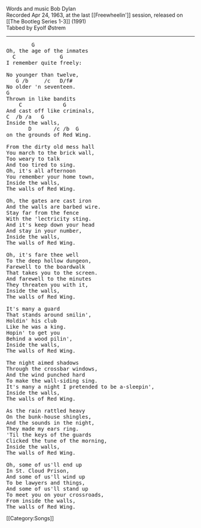 Words and music Bob Dylan<br>
Recorded Apr 24, 1963, at the last [[Freewheelin']] session,
released on [[The Bootleg Series 1-3]] (1991)<br>
Tabbed by Eyolf Østrem

----
<pre class="verse">
        G
Oh, the age of the inmates
  C              G
I remember quite freely:

No younger than twelve,
   G /b     /c   D/f#
No older 'n seventeen.
G
Thrown in like bandits
    C             G
And cast off like criminals,
C  /b /a   G
Inside the walls,
       D       /c /b  G
on the grounds of Red Wing.

From the dirty old mess hall
You march to the brick wall,
Too weary to talk
And too tired to sing.
Oh, it's all afternoon
You remember your home town,
Inside the walls,
The walls of Red Wing.

Oh, the gates are cast iron
And the walls are barbed wire.
Stay far from the fence
With the 'lectricity sting.
And it's keep down your head
And stay in your number,
Inside the walls,
The walls of Red Wing.

Oh, it's fare thee well
To the deep hollow dungeon,
Farewell to the boardwalk
That takes you to the screen.
And farewell to the minutes
They threaten you with it,
Inside the walls,
The walls of Red Wing.

It's many a guard
That stands around smilin',
Holdin' his club
Like he was a king.
Hopin' to get you
Behind a wood pilin',
Inside the walls,
The walls of Red Wing.

The night aimed shadows
Through the crossbar windows,
And the wind punched hard
To make the wall-siding sing.
It's many a night I pretended to be a-sleepin',
Inside the walls,
The walls of Red Wing.

As the rain rattled heavy
On the bunk-house shingles,
And the sounds in the night,
They made my ears ring.
'Til the keys of the guards
Clicked the tune of the morning,
Inside the walls,
The walls of Red Wing.

Oh, some of us'll end up
In St. Cloud Prison,
And some of us'll wind up
To be lawyers and things,
And some of us'll stand up
To meet you on your crossroads,
From inside the walls,
The walls of Red Wing.
</pre>

[[Category:Songs]]